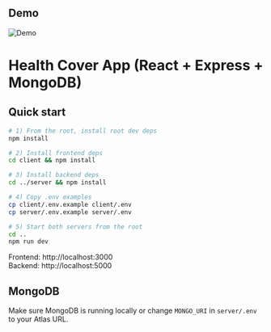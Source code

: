 ## Demo

![Demo](!nicsan.gif)

# Health Cover App (React + Express + MongoDB)

## Quick start

```bash
# 1) From the root, install root dev deps
npm install

# 2) Install frontend deps
cd client && npm install

# 3) Install backend deps
cd ../server && npm install

# 4) Copy .env examples
cp client/.env.example client/.env
cp server/.env.example server/.env

# 5) Start both servers from the root
cd ..
npm run dev
```

Frontend: http://localhost:3000  
Backend:  http://localhost:5000

## MongoDB
Make sure MongoDB is running locally or change `MONGO_URI` in `server/.env` to your Atlas URL.
